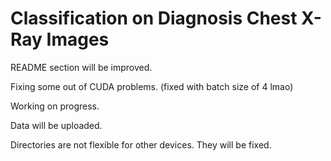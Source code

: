 # Classification on Diagnosis Chest X-Ray Images
README section will be improved.

Fixing some out of CUDA problems. (fixed with batch size of 4 lmao)

Working on progress.

Data will be uploaded.

Directories are not flexible for other devices. They will be fixed.
